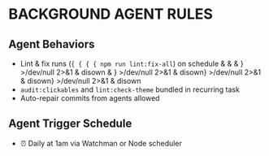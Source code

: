 # BACKGROUND AGENT RULES

## Agent Behaviors
- Lint & fix runs (`{ { { { npm run lint:fix-all`) on schedule & &  & } >/dev/null 2>&1 & disown & } >/dev/null 2>&1 & disown} >/dev/null 2>&1 & disown} >/dev/null 2>&1 & disown
- `audit:clickables` and `lint:check-theme` bundled in recurring task
- Auto-repair commits from agents allowed

## Agent Trigger Schedule
- ⏰ Daily at 1am via Watchman or Node scheduler
